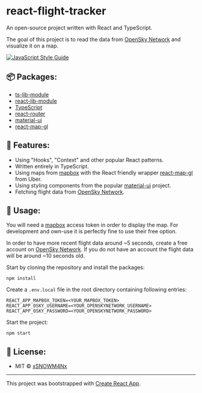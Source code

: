# react-flight-tracker
An open-source project written with React and TypeScript.

The goal of this project is to read the data from [OpenSky Network](https://opensky-network.org/) and visualize it on a map.

[![JavaScript Style Guide](https://img.shields.io/badge/code_style-standard-brightgreen.svg)](https://standardjs.com)

## 📦 Packages:
- [ts-lib-module](https://github.com/xSNOWM4Nx/ts-lib-module)
- [react-lib-module](https://github.com/xSNOWM4Nx/react-lib-module)
- [TypeScript](https://github.com/microsoft/TypeScript)
- [react-router](https://github.com/ReactTraining/react-router)
- [material-ui](https://github.com/mui-org/material-ui)
- [react-map-gl](https://github.com/uber/react-map-gl)

## 🔮 Features:
- Using "Hooks", "Context" and other popular React patterns.
- Written entirely in TypeScript.
- Using maps from [mapbox](https://www.mapbox.com/) with the React friendly wrapper [react-map-gl](https://github.com/uber/react-map-gl) from Uber.
- Using styling components from the popular [material-ui](https://github.com/mui-org/material-ui) project.
- Fetching flight data from [OpenSky Network](https://opensky-network.org/).

## 🔌 Usage:
You will need a [mapbox](https://www.mapbox.com/) access token in order to display the map. For development and own-use it is perfectly fine to use their free option.

In order to have more recent flight data around ~5 seconds, create a free account on [OpenSky Network](https://opensky-network.org/). If you do not have an account the flight data will be around ~10 seconds old.

Start by cloning the repository and install the packages:
```
npm install
```
Create a `.env.local` file in the root directory containing following entries:
```
REACT_APP_MAPBOX_TOKEN=<YOUR_MAPBOX_TOKEN>
REACT_APP_OSKY_USERNAME=<YOUR_OPENSKYNETWORK_USERNAME>
REACT_APP_OSKY_PASSWORD=<YOUR_OPENSKYNETWORK_PASSWORD>
```
Start the project:
```
npm start
```

## 📑 License:
- MIT © [xSNOWM4Nx](https://github.com/xSNOWM4Nx)
---
This project was bootstrapped with [Create React App](https://github.com/facebook/create-react-app).
